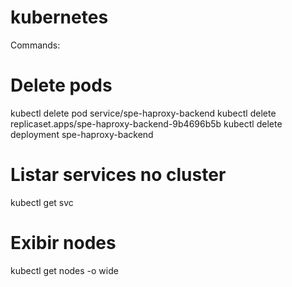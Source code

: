 # kubernetes

Commands:

# Delete pods
kubectl delete pod service/spe-haproxy-backend
kubectl delete replicaset.apps/spe-haproxy-backend-9b4696b5b
kubectl delete deployment spe-haproxy-backend

# Listar services no cluster
kubectl get svc

# Exibir nodes
kubectl get nodes -o wide